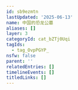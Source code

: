 ```yaml
---
id: sb9ezmtn
lastUpdated: '2025-06-13'
name: 中国的恐龙公墓
aliases: []
layer: 3
categoryId: cat_bZTj0Uqi
tagIds:
  - tag_OvpPGYP_
nsfw: false
parent: ''
relatedEntries: []
timelineEvents: []
titledLinks: []
---
```


